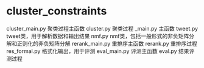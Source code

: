 # cluster_constraints

cluster_main.py       聚类过程主函数
cluster.py            聚类过程
_main.py              主函数
tweet.py              tweet类，用于解析数据和输出结果
nmf.py                nmf类，包括一般形式的非负矩阵分解和正则化的非负矩阵分解
rerank_main.py        重排序主函数
rerank.py             重排序过程
res_formal.py         格式化输出，用于评测
eval_main.py          评测主函数
eval.py               结果评测过程
